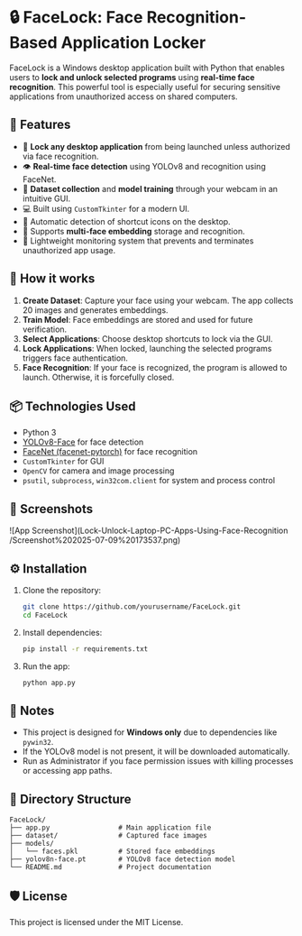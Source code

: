 
# 🔒 FaceLock: Face Recognition-Based Application Locker

FaceLock is a Windows desktop application built with Python that enables users to **lock and unlock selected programs** using **real-time face recognition**. This powerful tool is especially useful for securing sensitive applications from unauthorized access on shared computers.

## 🚀 Features

- 🔐 **Lock any desktop application** from being launched unless authorized via face recognition.
- 👁️ **Real-time face detection** using YOLOv8 and recognition using FaceNet.
- 🎥 **Dataset collection** and **model training** through your webcam in an intuitive GUI.
- 💻 Built using `CustomTkinter` for a modern UI.
- 📂 Automatic detection of shortcut icons on the desktop.
- 👤 Supports **multi-face embedding** storage and recognition.
- 🧠 Lightweight monitoring system that prevents and terminates unauthorized app usage.

## 🧠 How it works

1. **Create Dataset**: Capture your face using your webcam. The app collects 20 images and generates embeddings.
2. **Train Model**: Face embeddings are stored and used for future verification.
3. **Select Applications**: Choose desktop shortcuts to lock via the GUI.
4. **Lock Applications**: When locked, launching the selected programs triggers face authentication.
5. **Face Recognition**: If your face is recognized, the program is allowed to launch. Otherwise, it is forcefully closed.

## 📦 Technologies Used

- Python 3
- [YOLOv8-Face](https://github.com/derronqi/yolov8-face) for face detection
- [FaceNet (facenet-pytorch)](https://github.com/timesler/facenet-pytorch) for face recognition
- `CustomTkinter` for GUI
- `OpenCV` for camera and image processing
- `psutil`, `subprocess`, `win32com.client` for system and process control

## 📸 Screenshots

![App Screenshot](Lock-Unlock-Laptop-PC-Apps-Using-Face-Recognition
/Screenshot%202025-07-09%20173537.png)

## ⚙️ Installation

1. Clone the repository:
   ```bash
   git clone https://github.com/yourusername/FaceLock.git
   cd FaceLock


2. Install dependencies:

   ```bash
   pip install -r requirements.txt
   ```

3. Run the app:

   ```bash
   python app.py
   ```

## 📝 Notes

* This project is designed for **Windows only** due to dependencies like `pywin32`.
* If the YOLOv8 model is not present, it will be downloaded automatically.
* Run as Administrator if you face permission issues with killing processes or accessing app paths.

## 📁 Directory Structure

```
FaceLock/
├── app.py                 # Main application file
├── dataset/               # Captured face images
├── models/
│   └── faces.pkl          # Stored face embeddings
├── yolov8n-face.pt        # YOLOv8 face detection model
└── README.md              # Project documentation
```

## 🛡️ License

This project is licensed under the MIT License.

